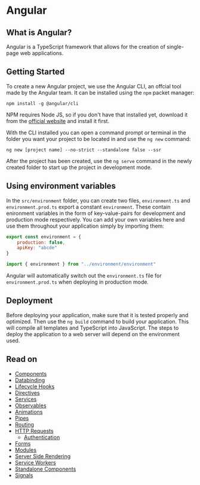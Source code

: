 # Angular

## What is Angular?
Angular is a TypeScript framework that allows for the creation of single-page web applications.

## Getting Started
To create a new Angular project, we use the Angular CLI, an offcial tool made by the Angular team. It can be installed using the `npm` packet manager:
```
npm install -g @angular/cli
```

NPM requires Node JS, so if you don't have that installed yet, download it from the [official website](https://nodejs.org/en) and install it first.

With the CLI installed you can open a command prompt or terminal in the folder you want your project to be located in and use the `ng new` command:
```
ng new [project name] --no-strict --standalone false --ssr
```

After the project has been created, use the `ng serve` command in the newly created folder to start up the project in development mode.


## Using environment variables
In the `src/environment` folder, you can create two files, `environment.ts` and `environment.prod.ts` export a constant `environment`. These contain enironment variables in the form of key-value-pairs for development and production mode respectively. You can add your own variables here and use them throughout your application simply by importing them:
```js
export const environment = {
    production: false,
    apiKey: "abcde"
}
```
```js
import { environment } from "../environment/environment"
```
Angular will automatically switch out the `environment.ts` file for `environment.prod.ts` when deploying in production mode.

## Deployment
Before deploying your application, make sure that it is tested properly and optimized. Then use the `ng build` command to build your application. This will compile all templates and TypeScript into JavaScript. The steps to deploy the application to a web server will depend on the environment used.

## Read on
- [Components](./components.md)
- [Databinding](./databinding.md)
- [Lifecycle Hooks](./lifecycle-hooks.md)
- [Directives](./Directives/directives.md)
- [Services](./services.md)
- [Observables](./observables.md)
- [Animations](./animations.md)
- [Pipes](./pipes.md)
- [Routing](./Routing/routing.md)
- [HTTP Requests](./http-requests.md)
    - [Authentication](./authentication.md)
- [Forms](./Forms/forms.md)
- [Modules](./modules.md)
- [Server Side Rendering](./server-side-rendering.md)
- [Service Workers](./service-workers.md)
- [Standalone Components](./standalone-components.md)
- [Signals](./signals.md)
